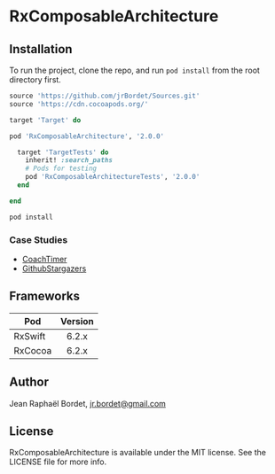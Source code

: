 # RxComposableArchitecture


## Installation

To run the project, clone the repo, and run `pod install` from the root directory first.

```ruby
source 'https://github.com/jrBordet/Sources.git'
source 'https://cdn.cocoapods.org/'

target 'Target' do

pod 'RxComposableArchitecture', '2.0.0'

  target 'TargetTests' do
    inherit! :search_paths
    # Pods for testing
    pod 'RxComposableArchitectureTests', '2.0.0'
  end

end

```

```ruby
pod install
```

### Case Studies
* [CoachTimer](https://github.com/jrBordet/CoachTimer)
* [GithubStargazers](https://github.com/jrBordet/GithubStargazers)

## Frameworks


| Pod               | Version         
| -------------     |:-------------:| 
| RxSwift           | 6.2.x         |
| RxCocoa           | 6.2.x         |


## Author

Jean Raphaël Bordet, jr.bordet@gmail.com

## License

RxComposableArchitecture is available under the MIT license. See the LICENSE file for more info.
